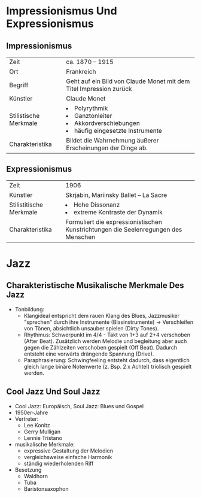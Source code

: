 # Impressionismus Und Expressionismus

## Impressionismus

| | |
|-|-|
|Zeit|ca. 1870 – 1915|
|Ort|Frankreich|
|Begriff|Geht auf ein Bild von Claude Monet mit dem Titel Impression zurück|
|Künstler|Claude Monet|
|Stilistische Merkmale|<li>Polyrythmik</li><li>Ganztonleiter</li><li>Akkordverschiebungen</li><li>häufig eingesetzte Instrumente</li>|
|Charakteristika|Bildet die Wahrnehmung äußerer Erscheinungen der Dinge ab.|

## Expressionismus

| | |
|-|-|
|Zeit|1906|
|Künstler|Skrjabin, Mariinsky Ballet – La Sacre|
|Stilistitische Merkmale|<li>Hohe Dissonanz</li><li>extreme Kontraste der Dynamik</li>|
|Charakteristika|Formuliert die expressionistischen Kunstrichtungen die Seelenregungen des Menschen|

# Jazz

## Charakteristische Musikalische Merkmale Des Jazz

- Tonbildung:
	- Klangideal entspricht dem rauen Klang des Blues, Jazzmusiker "sprechen" durch ihre Instrumente (Blasinstrumente) -> Verschleifen von Tönen, absichtlich unsauber spielen (Dirty Tones).
	- Rhythmus: Schwerpunkt im 4/4 - Takt von 1+3 auf 2+4 verschoben (After Beat). Zusätzlich werden Melodie und begleitung aber auch gegen die Zählzeiten verschoben gespielt (Off Beat). Dadurch entsteht eine vorwärts drängende Spannung (Drive).
	- Paraphrasierung: Schwingfeeling entsteht dadurch, dass eigentlich gleich lange binäre Notenwerte (z. Bsp. 2 x Achtel) triolisch gespielt werden.

## Cool Jazz Und Soul Jazz

- Cool Jazz: Europäisch, Soul Jazz: Blues und Gospel
- 1950er-Jahre
- Vertreter:
	- Lee Konitz
	- Gerry Mulligan
	- Lennie Tristano
- musikalische Merkmale:
	- expressive Gestaltung der Melodien
	- vergleichsweise einfache Harmonik
	-  ständig wiederholenden Riff
- Besetzung
	- Waldhorn
	- Tuba
	- Baristonsaxophon
